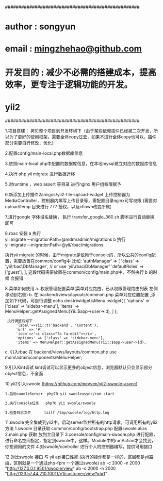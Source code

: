 ##################################################
# author    : songyun
# email     : mingzhehao@github.com
# 开发目的  : 减少不必需的搭建成本，提高效率，更专注于逻辑功能的开发。
# yii2
##################################################

1.项目搭建：
    拷贝整个项目到开发环境下（由于某些依赖插件已经被二次开发，所以为了更好的使用框架，需要全体copy过去，如果不进行全体copy也可以，插件部分需要自行修改，优化）

2.配置config/main-local.php数据库信息

3.依照main-local.php中配置的数据库信息，在本地mysql建立对应的数据库信息

4.执行 php yii migrate 进行数据迁移 

5.对runtime ，web assert 等目录 进行nginx 用户组权限赋予

6.新添加上传插件2amigos/yii2-file-upload-widget 上传控制器为MediaController，控制器内填写上传目录等，需配置目录nginx可写权限 (需要对upload/temp 目录进行 777 授权，以及chown改变所属)

7.进行google 字体域名替换， 执行 transfer_google_360.sh 脚本进行自动替换即可

8.rbac 安装 
  a 执行  
    yii migrate --migrationPath=@mdm/admin/migrations
  b 执行  
    yii migrate --migrationPath=@yii/rbac/migrations
  
  执行yii migrate 的时候，由于migrate是依赖于console的，所以公共的config配置，需要放置在common/config中
  比如:
        'authManager' => [
            'class' => 'yii\rbac\DbManager', // or use 'yii\rbac\DbManager'
            'defaultRoles' => ['guest'],
        ],
   这段代码需要放置在common/config/main.php中，不然执行 b 的时候 会报错
 
8.菜单如何使用
  a. 权限管理配置菜单(菜单对应路由，已从权限管理路由列表 左侧移动到右侧)
  b. 在 backend/views/layouts/common.php 菜单对应位置配置 ,添加如下代码，可自行调整
     echo dmstr\widgets\Menu::widget( [
         'options' => ['class' => 'sidebar-menu'], 
         'items' => MenuHelper::getAssignedMenu(Yii::$app->user->id), 
     ] );

     执行调整后如下：
         'label'=>Yii::t('backend', 'Content'),
         'url' => '#',
         'icon'=>'<i class="fa fa-edit"></i>',
         'options' => ['class' => 'sidebar-menu'], 
         'items' => MenuHelper::getAssignedMenu(Yii::$app->user->id), 

   c. 引入rbac 在 backend/views/layouts/common.php
      use mdm\admin\components\MenuHelper; 

9.引入Kint调试
    kint调试可以显示更多的object信息，浏览器默认只会显示部分object信息，不全面

10.yii2引入swoole  (https://github.com/mevyen/yii2-swoole-async)

    1.启动swooleServer  php70 yii swooleasync/run start

    2.执行console任务   php70 yii swoole/swoole 

    3.检查日志文件      tailf /tmp/swoole/log/http.log


11.swoole  完全集成到yii2中，启动server监控所有的http请求，可调用所有的yii2方法
   1.swoole 目录获取
     common/config/bootstrap.php 配置swoole alias
   2.main.php 获取 放到主目录下
   3.console/config/main-swoole.php 进行配置，进行命名空间指定，指定到swoole中，这样。Module中的runAction才会找到，你想调用的文件
   4.对swoole/controller 进行个人的控制器编写，提供可用接口

12.对比swoole 接口 与 yii api接口性能 (执行的操作都是一样的，底层都是yii路由，区别就是一个通过php-fpm 一个通过swoole)
    ab -c 2000 -n 2000 "http://127.0.0.1:9501/swoole/view"
    ab -c 2000 -n 2000 "http://123.57.44.210:10011/v1/customer/view?id=1"
